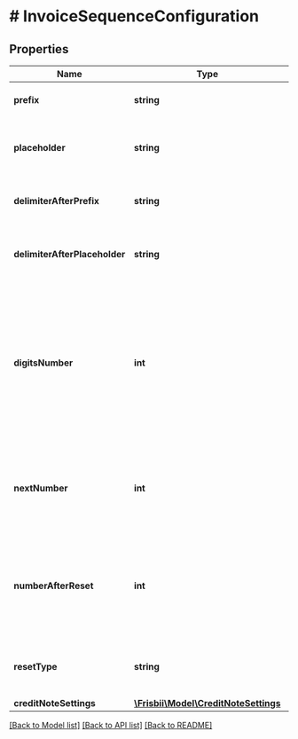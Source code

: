 # # InvoiceSequenceConfiguration

## Properties

Name | Type | Description | Notes
------------ | ------------- | ------------- | -------------
**prefix** | **string** | Prefix of invoice number | [optional]
**placeholder** | **string** | Placeholder depicting the invoice reset type interval | [optional]
**delimiterAfterPrefix** | **string** | Delimiter between prefix and placeholder | [optional]
**delimiterAfterPlaceholder** | **string** | Delimiter between placeholder and number | [optional]
**digitsNumber** | **int** | Number of digits in invoice numbers. If the invoice number contains less digits, the required count of trailing zeros will be added | [optional]
**nextNumber** | **int** | The sequential number of first invoice that will be generated in current period | [optional]
**numberAfterReset** | **int** | The sequential number of first invoice that will be generated in all subsequent periods | [optional]
**resetType** | **string** | The frequency of resetting invoice numbers | [optional]
**creditNoteSettings** | [**\Frisbii\Model\CreditNoteSettings**](CreditNoteSettings.md) |  | [optional]

[[Back to Model list]](../../README.md#models) [[Back to API list]](../../README.md#endpoints) [[Back to README]](../../README.md)

